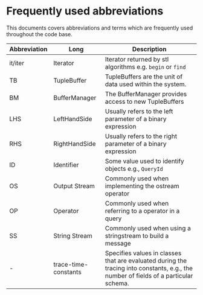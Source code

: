# Frequently used abbreviations

This documents covers abbreviations and terms which are frequently used throughout the code base.

| Abbreviation | Long          | Description                                                 |
|--------------|---------------|-------------------------------------------------------------|
| it/iter      | Iterator      | Iterator returned by stl algorithms e.g. `begin` or `find`  |
| TB           | TupleBuffer   | TupleBuffers are the unit of data used within the system.   |
| BM           | BufferManager | The BufferManager provides access to new TupleBuffers       |
| LHS          | LeftHandSide  | Usually refers to the left parameter of a binary expression |
| RHS          | RightHandSide | Usually refers to the right parameter of a binary expression |
| ID           | Identifier    | Some value used to identify objects e.g., `QueryId`         |
| OS           | Output Stream | Commonly used when implementing the ostream operator        |
| OP           | Operator      | Commonly used when referring to a operator in a query       |
| SS           | String Stream        | Commonly used when using a stringstream to build a message                                                                           |
| -            | trace-time-constants | Specifies values in classes that are evaluated during the tracing into constants, e.g., the number of fields of a particular schema. |
